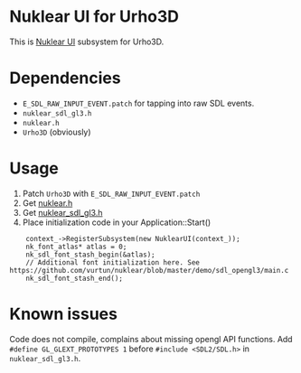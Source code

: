 # Nuklear UI for Urho3D

This is [Nuklear UI](https://github.com/vurtun/nuklear) subsystem for Urho3D.

Dependencies
============

* `E_SDL_RAW_INPUT_EVENT.patch` for tapping into raw SDL events.
* `nuklear_sdl_gl3.h`
* `nuklear.h`
* `Urho3D` (obviously)

Usage
=====

1. Patch `Urho3D` with `E_SDL_RAW_INPUT_EVENT.patch`
2. Get [nuklear.h](https://github.com/vurtun/nuklear/raw/master/nuklear.h)
3. Get [nuklear\_sdl\_gl3.h](https://github.com/vurtun/nuklear/raw/master/demo/sdl_opengl3/nuklear_sdl_gl3.h)
4. Place initialization code in your Application::Start()

```
    context_->RegisterSubsystem(new NuklearUI(context_));
    nk_font_atlas* atlas = 0;
    nk_sdl_font_stash_begin(&atlas);
    // Additional font initialization here. See https://github.com/vurtun/nuklear/blob/master/demo/sdl_opengl3/main.c
    nk_sdl_font_stash_end();
```

Known issues
============

Code does not compile, complains about missing opengl API functions. Add `#define GL_GLEXT_PROTOTYPES 1` before `#include <SDL2/SDL.h>` in `nuklear_sdl_gl3.h`.
